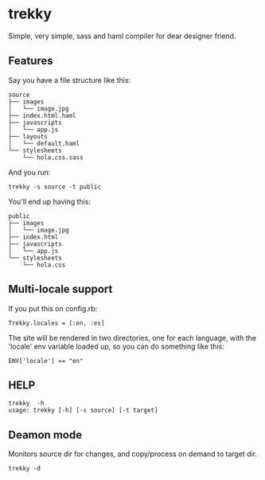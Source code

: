 trekky
======

Simple, very simple, sass and haml compiler for dear designer friend. 

## Features

Say you have a file structure like this:

    source
    ├── images
    │   └── image.jpg
    ├── index.html.haml
    ├── javascripts
    │   └── app.js
    ├── layouts
    │   └── default.haml
    └── stylesheets
        └── hola.css.sass
  
And you run: 

    trekky -s source -t public
    
You'll end up having this:

    public
    ├── images
    │   └── image.jpg
    ├── index.html
    ├── javascripts
    │   └── app.js
    └── stylesheets
        └── hola.css

## Multi-locale support

If you put this on config.rb: 

    Trekky.locales = [:en, :es]

The site will be rendered in two directories, one for each language, with the 'locale' env variable loaded up, so you can do something like this:

    ENV['locale'] == "en"

## HELP

    trekky  -h
    usage: trekky [-h] [-s source] [-t target]


## Deamon mode

Monitors source dir for changes, and copy/process on demand to target dir. 
    
    trekky -d
    
